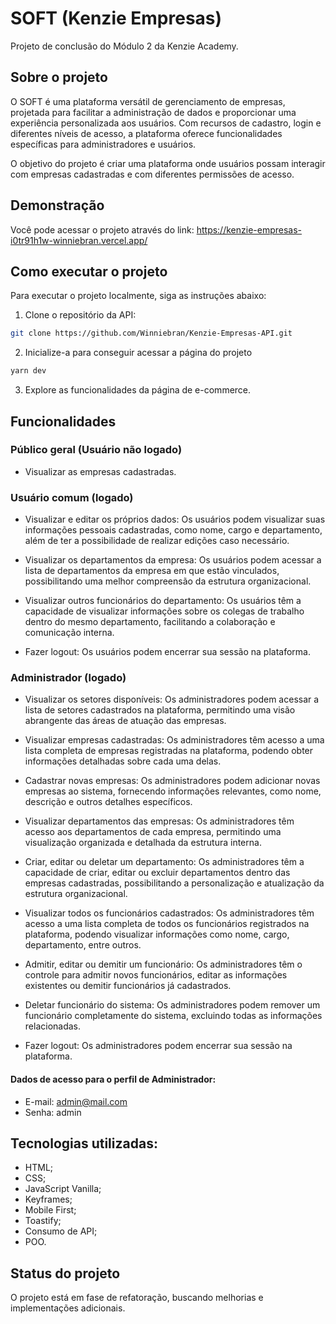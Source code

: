 # SOFT (Kenzie Empresas)
Projeto de conclusão do Módulo 2 da Kenzie Academy.

## Sobre o projeto
O SOFT é uma plataforma versátil de gerenciamento de empresas, projetada para facilitar a administração de dados e proporcionar uma experiência personalizada aos usuários. Com recursos de cadastro, login e diferentes níveis de acesso, a plataforma oferece funcionalidades específicas para administradores e usuários.

O objetivo do projeto é criar uma plataforma onde usuários possam interagir com empresas cadastradas e com diferentes permissões de acesso.

## Demonstração
Você pode acessar o projeto através do link: https://kenzie-empresas-i0tr91h1w-winniebran.vercel.app/

## Como executar o projeto
Para executar o projeto localmente, siga as instruções abaixo:

1. Clone o repositório da API:

  ```bash
  git clone https://github.com/Winniebran/Kenzie-Empresas-API.git
  ```

2. Inicialize-a para conseguir acessar a página do projeto
  ```bash
  yarn dev
  ```
3. Explore as funcionalidades da página de e-commerce.

## Funcionalidades

### Público geral (Usuário não logado)
- Visualizar as empresas cadastradas.

### Usuário comum (logado)
- Visualizar e editar os próprios dados: Os usuários podem visualizar suas informações pessoais cadastradas, como nome, cargo e departamento, além de ter a possibilidade de realizar edições caso necessário.

- Visualizar os departamentos da empresa: Os usuários podem acessar a lista de departamentos da empresa em que estão vinculados, possibilitando uma melhor compreensão da estrutura organizacional.

- Visualizar outros funcionários do departamento: Os usuários têm a capacidade de visualizar informações sobre os colegas de trabalho dentro do mesmo departamento, facilitando a colaboração e comunicação interna.

- Fazer logout: Os usuários podem encerrar sua sessão na plataforma.

### Administrador (logado)
- Visualizar os setores disponíveis: Os administradores podem acessar a lista de setores cadastrados na plataforma, permitindo uma visão abrangente das áreas de atuação das empresas.

- Visualizar empresas cadastradas: Os administradores têm acesso a uma lista completa de empresas registradas na plataforma, podendo obter informações detalhadas sobre cada uma delas.

- Cadastrar novas empresas: Os administradores podem adicionar novas empresas ao sistema, fornecendo informações relevantes, como nome, descrição e outros detalhes específicos.

- Visualizar departamentos das empresas: Os administradores têm acesso aos departamentos de cada empresa, permitindo uma visualização organizada e detalhada da estrutura interna.

- Criar, editar ou deletar um departamento: Os administradores têm a capacidade de criar, editar ou excluir departamentos dentro das empresas cadastradas, possibilitando a personalização e atualização da estrutura organizacional.

- Visualizar todos os funcionários cadastrados: Os administradores têm acesso a uma lista completa de todos os funcionários registrados na plataforma, podendo visualizar informações como nome, cargo, departamento, entre outros.

- Admitir, editar ou demitir um funcionário: Os administradores têm o controle para admitir novos funcionários, editar as informações existentes ou demitir funcionários já cadastrados.

- Deletar funcionário do sistema: Os administradores podem remover um funcionário completamente do sistema, excluindo todas as informações relacionadas.

- Fazer logout: Os administradores podem encerrar sua sessão na plataforma.

#### Dados de acesso para o perfil de Administrador:
- E-mail: admin@mail.com
- Senha: admin

## Tecnologias utilizadas:
- HTML;
- CSS;
- JavaScript Vanilla;
- Keyframes;
- Mobile First;
- Toastify;
- Consumo de API;
- POO.

## Status do projeto
O projeto está em fase de refatoração, buscando melhorias e implementações adicionais.
